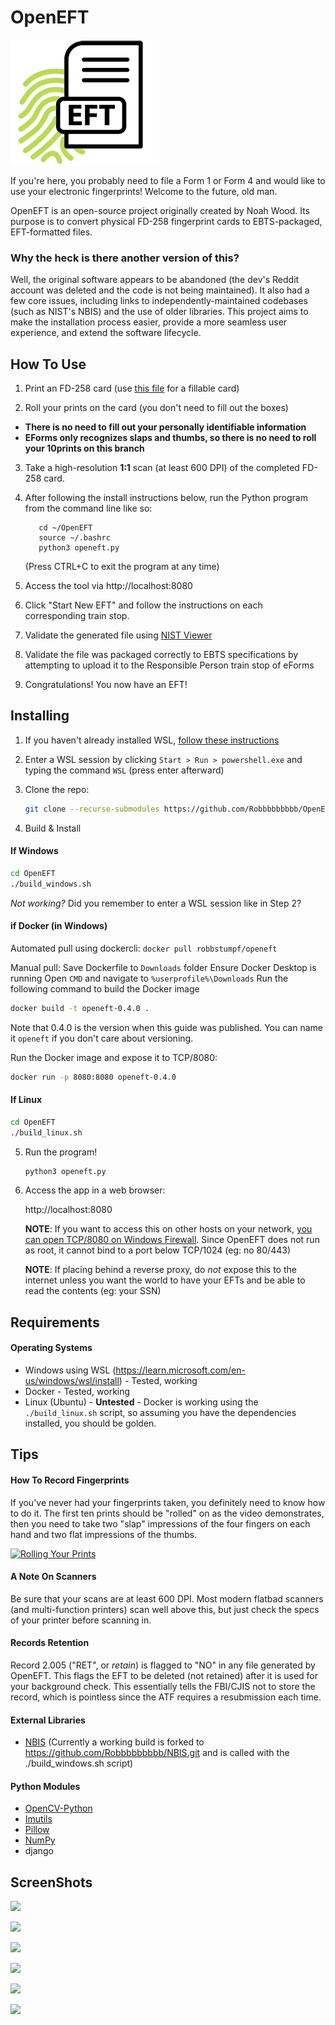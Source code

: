 # OpenEFT

<img src="static/openeftmed.png" />

If you're here, you probably need to file a Form 1 or Form 4 and would like to use your electronic fingerprints! Welcome to the future, old man.

OpenEFT is an open-source project originally created by Noah Wood. Its purpose is to convert physical FD-258 fingerprint cards to EBTS-packaged, EFT-formatted files.

### Why the heck is there another version of this?

Well, the original software appears to be abandoned (the dev's Reddit account was deleted and the code is not being maintained). It also had a few core issues, including links to independently-maintained codebases (such as NIST's NBIS) and the use of older libraries. This project aims to make the installation process easier, provide a more seamless user experience, and extend the software lifecycle.

## How To Use

1. Print an FD-258 card (use <a href=fd-258-110120.pdf>this file</a> for a fillable card)

2. Roll your prints on the card (you don't need to fill out the boxes)
  - **There is no need to fill out your personally identifiable information**
  - **EForms only recognizes slaps and thumbs, so there is no need to roll your 10prints on this branch**

3. Take a high-resolution **1:1** scan (at least 600 DPI) of the completed FD-258 card.

4. After following the install instructions below, run the Python program from the command line like so:

   ```
      cd ~/OpenEFT
      source ~/.bashrc
      python3 openeft.py
   ```

   (Press CTRL+C to exit the program at any time)

5. Access the tool via http://localhost:8080

6. Click "Start New EFT" and follow the instructions on each corresponding train stop.

7. Validate the generated file using <a href="https://www.netxsolutions.co.uk/NISTViewer.aspx" target="_blank">NIST Viewer</a>

8. Validate the file was packaged correctly to EBTS specifications by attempting to upload it to the Responsible Person train stop of eForms

9. Congratulations! You now have an EFT!


## Installing

1. If you haven't already installed WSL, <a href="https://learn.microsoft.com/en-us/windows/wsl/install" target="_blank">follow these instructions</a>
2. Enter a WSL session by clicking `Start > Run > powershell.exe` and typing the command `WSL` (press enter afterward)
3. Clone the repo:

   ```sh
   git clone --recurse-submodules https://github.com/Robbbbbbbbb/OpenEFT.git
   ```

4. Build & Install

#### If Windows

   ```sh   
   cd OpenEFT
   ./build_windows.sh
   ```
*Not working?* Did you remember to enter a WSL session like in Step 2?

#### if Docker (in Windows)

Automated pull using dockercli: `docker pull robbstumpf/openeft`

Manual pull:
Save Dockerfile to `Downloads` folder
Ensure Docker Desktop is running
Open `CMD` and navigate to `%userprofile%\Downloads`
Run the following command to build the Docker image

```sh
docker build -t openeft-0.4.0 .
```
Note that 0.4.0 is the version when this guide was published. You can name it `openeft` if you don't care about versioning.

Run the Docker image and expose it to TCP/8080:

```sh
docker run -p 8080:8080 openeft-0.4.0
```

#### If Linux

   ```sh
   cd OpenEFT
   ./build_linux.sh
   ```

5. Run the program!

   ```bash
   python3 openeft.py

6. Access the app in a web browser:

   http://localhost:8080

   **NOTE**: If you want to access this on other hosts on your network, <a href="https://archive.is/1GBWH" target="_blank">you can open TCP/8080 on Windows Firewall</a>. Since OpenEFT does not run as root, it cannot bind to a port below TCP/1024 (eg: no 80/443)
   
   **NOTE**: If placing behind a reverse proxy, do _not_ expose this to the internet unless you want the world to have your EFTs and be able to read the contents (eg: your SSN)

## Requirements

#### Operating Systems

* Windows using WSL (https://learn.microsoft.com/en-us/windows/wsl/install) - Tested, working
* Docker - Tested, working
* Linux (Ubuntu) - **Untested** - Docker is working using the `./build_linux.sh` script, so assuming you have the dependencies installed, you should be golden.

## Tips

#### How To Record Fingerprints

If you've never had your fingerprints taken, you definitely need to know how to do it. The first ten prints should be "rolled" on as the video demonstrates, then you need to take two "slap" impressions of the four fingers on each hand and two flat impressions of the thumbs.

[![Rolling Your Prints](http://img.youtube.com/vi/47YLGj_yLVA/0.jpg)](//www.youtube.com/watch?v=47YLGj_yLVA "Fingerprinting Technique")

#### A Note On Scanners

Be sure that your scans are at least 600 DPI. Most modern flatbad scanners (and multi-function printers) scan well above this, but just check the specs of your printer before scanning in.

#### Records Retention

Record 2.005 ("RET", or *retain*) is flagged to "NO" in any file generated by OpenEFT. This flags the EFT to be deleted (not retained) after it is used for your background check. This essentially tells the FBI/CJIS not to store the record, which is pointless since the ATF requires a resubmission each time.

#### External Libraries

* [NBIS](https://www.nist.gov/services-resources/software/nist-biometric-image-software-nbis) (Currently a working build is forked to https://github.com/Robbbbbbbbb/NBIS.git and is called with the ./build_windows.sh script)

#### Python Modules

* [OpenCV-Python](https://github.com/opencv/opencv-python)
* [Imutils](https://github.com/PyImageSearch/imutils)
* [Pillow](https://python-pillow.org/)
* [NumPy](https:://numpy.org)
* django

## ScreenShots

![](![](images/openeft1.jpg))

![](images/openeft2.jpg)

![](images/openeft5.jpg)

![](images/openeft6.jpg)

![](images/openeft9.jpg)

![](images/openeft10.jpg)
